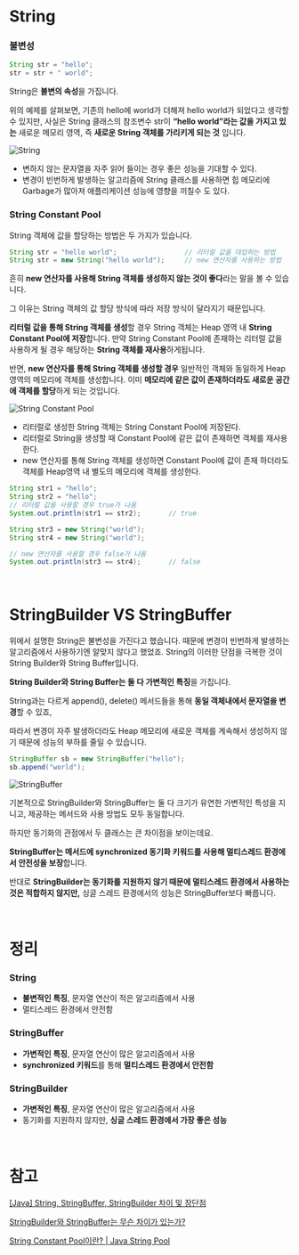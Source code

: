 # String

### 불변성

```java
String str = "hello";
str = str + " world";
```

String은 **불변의 속성**을 가집니다.

위의 예제를 살펴보면, 기존의 hello에 world가 더해져 hello world가 되었다고 생각할 수 있지만, 사실은 String 클래스의 참조변수 str이 **“hello world”라는 값을 가지고 있는** 새로운 메모리 영역, 즉 **새로운 String 객체를 가리키게 되는 것** 입니다.

![String](https://user-images.githubusercontent.com/90227655/200802747-e883c844-25b5-4b84-b8dc-1894161505ee.png)

- 변하지 않는 문자열을 자주 읽어 들이는 경우 좋은 성능을 기대할 수 있다.
- 변경이 빈번하게 발생하는 알고리즘에 String 클래스를 사용하면 힙 메모리에 Garbage가 많아져 애플리케이션 성능에 영향을 끼칠수 도 있다.

### String Constant Pool

String 객체에 값을 할당하는 방법은 두 가지가 있습니다.

```java
String str = "hello world";                 // 리터럴 값을 대입하는 방법
String str = new String("hello world");     // new 연산자를 사용하는 방법
```

흔히 **new 연산자를 사용해 String 객체를 생성하지 않는 것이 좋다**라는 말을 볼 수 있습니다.

그 이유는 String 객체의 값 할당 방식에 따라 저장 방식이 달라지기 때문입니다.

**리터럴 값을 통해 String 객체를 생성**할 경우 String 객체는 Heap 영역 내 **String Constant Pool에 저장**합니다. 만약 String Constant Pool에 존재하는 리터럴 값을 사용하게 될 경우 해당하는 **String 객체를 재사용**하게됩니다.

반면, **new 연산자를 통해 String 객체를 생성할 경우** 일반적인 객체와 동일하게 Heap 영역의 메모리에 객체를 생성합니다. 이미 **메모리에 같은 값이 존재하더라도 새로운 공간에 객체를 할당**하게 되는 것입니다.

![String Constant Pool](https://user-images.githubusercontent.com/90227655/200802765-69497ec6-daaf-4abb-925c-8ab653670820.png)

- 리터럴로 생성한 String 객체는 String Constant Pool에 저장된다.
- 리터럴로 String을 생성할 때 Constant Pool에 같은 값이 존재하면 객체를 재사용한다.
- new 연산자를 통해 String 객체를 생성하면 Constant Pool에 값이 존재 하더라도 객체를 Heap영역 내 별도의 메모리에 객체를 생성한다.

```java
String str1 = "hello";
String str2 = "hello";
// 리터럴 값을 사용할 경우 true가 나옴
System.out.println(str1 == str2);       // true

String str3 = new String("world");
String str4 = new String("world");

// new 연산자를 사용할 경우 false가 나옴
System.out.println(str3 == str4);       // false
```

</br>

# StringBuilder VS StringBuffer

위에서 설명한 String은 불변성을 가진다고 했습니다. 때문에 변경이 빈번하게 발생하는 알고리즘에서 사용하기엔 알맞지 않다고 했었죠. String의 이러한 단점을 극복한 것이 String Builder와 String Buffer입니다.

**String Builder와 String Buffer는 둘 다 가변적인 특징**을 가집니다.

String과는 다르게 append(), delete() 메서드들을 통해 **동일 객체내에서 문자열을 변경**할 수 있죠,

따라서 변경이 자주 발생하더라도 Heap 메모리에 새로운 객체를 계속해서 생성하지 않기 때문에 성능의 부하를 줄일 수 있습니다.

```java
StringBuffer sb = new StringBuffer("hello");
sb.append("world");
```

![StringBuffer](https://user-images.githubusercontent.com/90227655/200802797-f22f4255-0028-437e-9827-2edeaf8f17a4.png)

기본적으로 StringBuilder와 StringBuffer는 둘 다 크기가 유연한 가변적인 특성을 지니고, 제공하는 메서드와 사용 방법도 모두 동일합니다.

하지만 동기화의 관점에서 두 클래스는 큰 차이점을 보이는데요.

**StringBuffer는 메서드에 synchronized 동기화 키워드를 사용해 멀티스레드 환경에서 안전성을 보장**합니다.

반대로 **StringBuilder는 동기화를 지원하지 않기 때문에 멀티스레드 환경에서 사용하는 것은 적합하지 않지만,** 싱글 스레드 환경에서의 성능은 StringBuffer보다 빠릅니다.

</br>

# 정리

### String

- **불변적인 특징**, 문자열 연산이 적은 알고리즘에서 사용
- 멀티스레드 환경에서 안전함

### StringBuffer

- **가변적인 특징**, 문자열 연산이 많은 알고리즘에서 사용
- **synchronized 키워드**를 통해 **멀티스레드 환경에서 안전함**

### StringBuilder

- **가변적인 특징**, 문자열 연산이 많은 알고리즘에서 사용
- 동기화를 지원하지 않지만, **싱글 스레드 환경에서 가장 좋은 성능**

</br>

# 참고

[[Java] String, StringBuffer, StringBuilder 차이 및 장단점](https://ifuwanna.tistory.com/221)

[StringBuilder와 StringBuffer는 무슨 차이가 있는가?](https://velog.io/@heoseungyeon/StringBuilder%EC%99%80-StringBuffer%EB%8A%94-%EB%AC%B4%EC%8A%A8-%EC%B0%A8%EC%9D%B4%EA%B0%80-%EC%9E%88%EB%8A%94%EA%B0%80)

[String Constant Pool이란? | Java String Pool](https://starkying.tistory.com/entry/what-is-java-string-pool)
